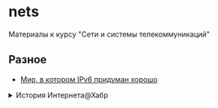 # nets
Материалы к курсу "Сети и системы телекоммуникаций"

## Разное

- [Мир, в котором IPv6 придуман хорошо][ipv6]

<details>
<summary>
История Интернета@Хабр
</summary>
<div class="spoiler_text"><ul>
<li>История реле<br>
<br>
<ul>
<li><a href="https://habr.com/ru/post/404373/">Метод «быстрой передачи сведений», или Зарождение реле</a></li>
<li><a href="https://habr.com/ru/post/404475/">Дальнописец</a></li>
<li><a href="https://habr.com/ru/post/370545/">Гальванизм</a></li>
<li><a href="https://habr.com/ru/post/404657/">Предприниматели</a></li>
<li><a href="https://habr.com/ru/post/404723/">А вот, наконец, и реле</a></li>
<li><a href="https://habr.com/ru/post/404889/">Говорящий телеграф</a></li>
<li><a href="https://habr.com/ru/post/405025/">Просто соединить</a></li>
<li><a href="https://habr.com/ru/company/mailru/blog/370471/">Забытое поколение релейных компьютеров</a></li>
<li><a href="https://habr.com/ru/post/405207/">Электронная эра</a></li>
</ul></li>
<li>История электронных компьютеров<br>
<br>
<ul>
<li><a href="https://habr.com/ru/post/408611/">Пролог</a></li>
<li><a href="https://habr.com/ru/post/374043/">Колосс</a></li>
<li><a href="https://habr.com/ru/post/408597/">ENIAC </a></li>
<li><a href="https://habr.com/ru/post/447916/">Электронная революция</a></li>
</ul></li>
<li>История транзистора<br>
<br>
<ul>
<li><a href="https://habr.com/ru/post/448238/">Пробираясь на ощупь в темноте</a></li>
<li><a href="https://habr.com/ru/post/448576/">Из горнила войны</a></li>
<li><a href="https://habr.com/ru/post/448576/"></a><a href="https://habr.com/ru/post/449760/">Многократное переизобретение</a></li>
</ul></li>
<li>История интернета<br>
<br>
<ul>
<li><a href="https://habr.com/ru/post/450168/">Опорная сеть</a></li>
<li><a href="https://habr.com/ru/post/450522/">Распад, ч.1</a></li>
<li><a href="https://habr.com/ru/post/451606/">Распад, ч.2</a></li>
<li><a href="https://habr.com/ru/post/452030/">Открывая интерактивность</a></li>
<li><a href="https://habr.com/ru/post/453154/">Расширяя интерактивность</a></li>
<li><a href="https://habr.com/ru/post/456200/">ARPANET — зарождение</a></li>
<li><a href="https://habr.com/ru/post/457256/">ARPANET — пакет</a></li>
<li><a href="https://habr.com/ru/post/461177/">ARPANET — подсеть</a></li>
<li><a href="https://habr.com/ru/post/472582/">Компьютер как устройство связи</a></li>
<li><a href="https://habr.com/ru/post/483366/">Межсетевое взаимодействие</a></li>
</ul></li>
<li>Эра фрагментации<br>
<br>
<ul>
<li><a href="https://habr.com/ru/post/494062/">Коэффициент нагрузки</a></li>
<li><a href="https://habr.com/ru/post/502910/">Засев пустоши</a></li>
<li><a href="https://habr.com/ru/post/505146/">Статисты</a></li>
<li><a href="https://habr.com/ru/post/509302/">Анархисты</a></li>
</ul></li>
<li>Восхождение интернета<br>
<br>
<ul>
<li><a href="https://habr.com/ru/post/518390/">Экспоненциальный рост</a></li>
<li><a href="https://habr.com/ru/post/526116/">Появление частных и публичных компаний</a></li>
<li><a href="https://habr.com/ru/post/529004/">Опорная магистраль интернета</a></li>
</ul></li>
</ul></div>
</details>



[ipv6]: https://habrahabr.ru/post/340626/
